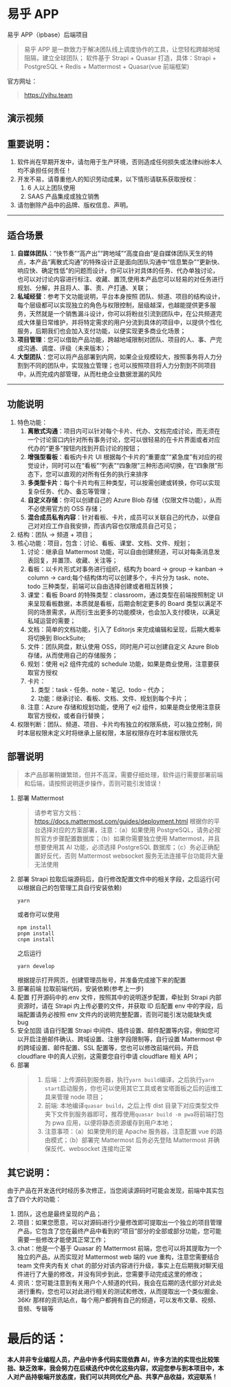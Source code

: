 # 易乎 APP

易乎 APP（ipbase）后端项目

> 易乎 APP 是一款致力于解决团队线上调度协作的工具，让您轻松跨越地域阻隔，建立全球团队；
> 软件基于 Strapi + Quasar 打造，具体：Strapi + PostgreSQL + Redis + Mattermost + Quasar(vue 前端框架)

官方网址：

> https://yihu.team

## 演示视频

## 重要说明：

1. 软件尚在早期开发中，请勿用于生产环境，否则造成任何损失或法律纠纷本人均不承担任何责任！
2. 开发不易，请尊重他人的知识劳动成果，以下情形请联系获取授权：
   1. 6 人以上团队使用
   2. SAAS 产品集成或独立销售
3. 请勿删除产品中的品牌、版权信息、声明。

---

## 适合场景

1. **自媒体团队**：“快节奏”“高产出”“跨地域”“高度自由”是自媒体团队天生的特点，本产品“离散式沟通”的特殊设计正是面向团队沟通中“信息繁杂”“更新快、响应快、确定性低”的问题而设计，你可以针对具体的任务、代办单独讨论，也可以对讨论内容进行标注、收藏、置顶,使用本产品您可以轻易的对任务进行规划、分解，并且将人、事、责、产打通、关联；
2. **私域经营**：参考下文功能说明，平台本身按照 团队、频道、项目的结构设计，每个层级都可以实现独立的角色与权限控制，层级越深，也越能提供更多服务，天然就是一个销售漏斗设计，你可以将粉丝引流到团队中，在公共频道完成大体量日常维护，并将特定需求的用户分流到具体的项目中，以提供个性化服务，后期我们也会加入支付功能，以便实现更多商业化场景；
3. **项目管理**：您可以借助产品功能，跨越地域限制对团队、项目的人、事、产完成沟通、调度、评级（未来版本）；
4. **大型团队**：您可以将产品部署到内网，如果企业规模较大，按照事务将人力分割到不同的团队中，实现独立管理；也可以按照项目将人力分割到不同项目中，从而完成内部管理，从而杜绝企业数据泄漏的风险

---

## 功能说明

1. 特色功能：
   1. **离散式沟通**：项目内可以针对每个卡片、代办、文档完成讨论，而无须在一个讨论窗口内针对所有事务讨论，您可以很轻易的在卡片界面或者对应代办的“更多”按钮内找到开启讨论的按钮；
   2. **增强型看板**：看板内卡片 UI 根据每个卡片的“重要度”“紧急度”有对应的视觉设计，同时可以在“看板”“列表”“四象限”三种形态间切换，在“四象限”形态下，您可以直观的对所有任务的执行来排序
   3. **多类型卡片**：每个卡片均有三种类型，可以按需创建或转换，你可以实现复杂任务、代办、备忘等管理；
   4. **自定义存储**：你可以创建自己的 Azure Blob 存储（仅限文件功能），从而不必使用官方的 OSS 存储；
   5. **混合成员私有内容**：针对看板、卡片，成员可以关联自己的代办，以便自己对对应工作自我安排，而该内容也仅限成员自己可见；
2. 结构：团队 -> 频道 + 项目；
3. 核心功能：项目，包含：讨论、看板、课堂、文档、文件、规划；
   1. 讨论：继承自 Mattermost 功能，可以自由创建频道，可以对每条消息发表回复，并置顶、收藏、关注等；
   2. 看板：以卡片形式对事务进行组织，结构为 board -> group -> kanban -> column -> card;每个结构体均可以创建多个，卡片分为 task、note、todo 三种类型，前端可以自由选择创建或者相互转换；
   3. 课堂：看板 Board 的特殊类型：classroom，通过类型在前端按照制定 UI 来呈现看板数据，本质就是看板，后期会制定更多的 Board 类型以满足不同的场景需求，从而衍生出更多的功能模块，也会加入支付模块，以满足私域运营的需要；
   4. 文档：简单的文档功能，引入了 Editorjs 来完成编辑和呈现，后期大概率将切换到 BlockSuite;
   5. 文件：团队网盘，默认使用 OSS，同时用户可以创建自定义 Azure Blob 存储，从而使用自己的存储服务；
   6. 规划：使用 ej2 组件完成的 schedule 功能，如果是商业使用，注意要获取官方授权
   7. 卡片：
      1. 类型：task - 任务、note - 笔记、todo - 代办；
      2. 功能：继承讨论、看板、文档、文件、规划到每个卡片；
   8. 注意：Azure 存储和规划功能，使用了 ej2 组件，如果是商业使用注意获取官方授权，或者自行替换；
4. 权限判断：团队、频道、项目、卡片均有独立的权限系统，可以独立控制，同时本层权限未定义时将继承上层权限，本层权限存在时本层权限优先

## 部署说明

> 本产品部署稍嫌繁琐，但并不高深，需要仔细处理，软件运行需要部署前端和后端，请按照说明逐步操作，否则可能引发错误！

1. 部署 Mattermost
   > 请参考官方文档：https://docs.mattermost.com/guides/deployment.html
   > 根据你的平台选择对应的方案部署，注意：（a）如果使用 PostgreSQL，请务必按照官方步骤配置数据库；（b）如果你需要独立使用 Mattermost，并且想要使用其 AI 功能，必须选择 PostgreSQL 数据库；（c）务必正确配置好反代，否则 Mattermost websocket 服务无法连接平台功能将大量无法使用
2. 部署 Strapi
   拉取后端源码后，自行修改配置文件中的相关字段，之后运行(可以根据自己的包管理工具自行安装依赖)
   ```bash
   yarn
   ```
   或者你可以使用
   ```
   npm install
   pnpm install
   cnpm install
   ```
   之后运行
   ```
   yarn develop
   ```
   根据提示打开网页，创建管理员账号，并准备完成接下来的配置
3. 部署前端
   拉取前端代码，安装依赖(参考上一步)
4. 配置
   打开源码中的.env 文件，按照其中的说明逐步配置，牵扯到 Strapi 内部资源时，请在 Strapi 内上传必要的文件，并获取 ID 后配置 env 中的字段，后端配置请务必按照 env 文件内的说明完整配置，否则可能引发功能缺失或 bug
5. 安全加固
   请自行配置 Strapi 中间件、插件设置、邮件配置等内容，例如您可以开启注册邮件确认、跨域设置、注册字段限制等，自行设置 Mattermost 中的跨域设置、邮件配置、SSL 配置等，您也可以修改前端代码，开启 cloudflare 中的真人识别，这需要您自行申请 cloudflare 相关 API；
6. 部署
   > 1. 后端：上传源码到服务器，执行`yarn build`编译，之后执行`yarn start`启动服务，你也可以使用其它工具或者宝塔面板之后的运维工具来管理 node 项目；
   > 2. 前端: 本地编译`quasar build`，之后上传 dist 目录下对应类型文件夹下文件到服务器即可，推荐使用`quasar build -m pwa`将前端打包为 pwa 应用，以便将静态资源缓存到用户本地；
   > 3. 注意事项：（a）如果使用的是 Apache 服务器，注意配置 vue 的路由模式；（b）部署完 Mattermost 后务必先登陆 Mattermost 并确保反代、websocket 连接均正常

## 其它说明：

由于产品在开发迭代时经历多次修正，当您阅读源码时可能会发现，前端中其实包含了四个大的功能：

1. 团队，这也是最终呈现的产品；
2. 项目：如果您愿意，可以对源码进行少量修改即可提取出一个独立的项目管理产品，它包含了您在最终产品中看到的“项目”部分的全部或部分功能，您可能需要一些修改才能使其正常工作；
3. chat：他是一个基于 Quasar 的 Mattermost 前端，您也可以将其提取为一个独立的产品，从而实现对 Mattermost web 端的 vue 重构，注意您需要结合 team 文件夹内有关 chat 的部分对该内容进行升级，事实上在后期我对聊天组件进行了大量的修改，并没有同步到此，您需要手动完成这里的修改；
4. 资讯：您可能注意到有关用户个人频道的代码，我会在后期的迭代部分对此处进行重构，您也可以对此进行相关的测试和修改，从而提取出一个类似掘金、36Kr 那样的资讯站点，每个用户都拥有自己的频道，可以发布文章、视频、音频、专辑等

# 最后的话：

**本人并非专业编程人员，产品中许多代码实现依靠 AI，许多方法的实现也比较笨拙、缺乏效率，我会努力在后续迭代中优化这些内容，欢迎您参与到本项目中，本人对产品持极端开放态度，我们可以共同优化产品、共享产品收益，欢迎联系！**
